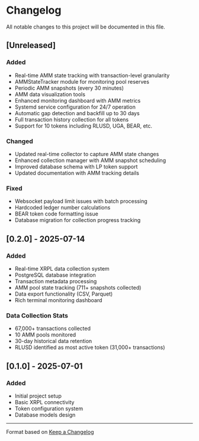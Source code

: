 # Changelog

All notable changes to this project will be documented in this file.

## [Unreleased]

### Added
- Real-time AMM state tracking with transaction-level granularity
- AMMStateTracker module for monitoring pool reserves
- Periodic AMM snapshots (every 30 minutes)
- AMM data visualization tools
- Enhanced monitoring dashboard with AMM metrics
- Systemd service configuration for 24/7 operation
- Automatic gap detection and backfill up to 30 days
- Full transaction history collection for all tokens
- Support for 10 tokens including RLUSD, UGA, BEAR, etc.

### Changed
- Updated real-time collector to capture AMM state changes
- Enhanced collection manager with AMM snapshot scheduling
- Improved database schema with LP token support
- Updated documentation with AMM tracking details

### Fixed
- Websocket payload limit issues with batch processing
- Hardcoded ledger number calculations
- BEAR token code formatting issue
- Database migration for collection progress tracking

## [0.2.0] - 2025-07-14

### Added
- Real-time XRPL data collection system
- PostgreSQL database integration
- Transaction metadata processing
- AMM pool state tracking (711+ snapshots collected)
- Data export functionality (CSV, Parquet)
- Rich terminal monitoring dashboard

### Data Collection Stats
- 67,000+ transactions collected
- 10 AMM pools monitored
- 30-day historical data retention
- RLUSD identified as most active token (31,000+ transactions)

## [0.1.0] - 2025-07-01

### Added
- Initial project setup
- Basic XRPL connectivity
- Token configuration system
- Database models design

---

Format based on [Keep a Changelog](https://keepachangelog.com/en/1.0.0/)